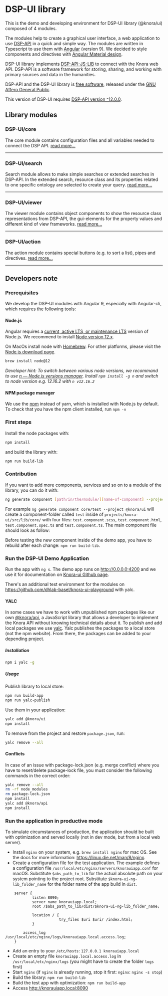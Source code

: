 # DSP-UI library

This is the demo and developing environment for DSP-UI library (@knora/ui) composed of 4 modules.

The modules help to create a graphical user interface, a web application to use [DSP-API](https://www.knora.org) in a quick and simple way. The modules are written in Typescript to use them with [Angular](https://angular.io) (version 9). We decided to style components and directives with [Angular Material design](https://material.angular.io).

DSP-UI library implements [DSP-API-JS-LIB](https://www.npmjs.com/package/@knora/api) to connect with the Knora web API. DSP-API is a software framework for storing, sharing, and working with primary sources and data in the humanities.

DSP-API and the DSP-UI library is [free software](http://www.gnu.org/philosophy/free-sw.en.html), released under the [GNU Affero General Public](http://www.gnu.org/licenses/agpl-3.0.en.html).

This version of DSP-UI requires [DSP-API version ^12.0.0](https://github.com/dasch-swiss/knora-api/releases/tag/v12.0.0).

## Library modules

### DSP-UI/core

The core module contains configuration files and all variables needed to connect the DSP API.
[read more...](https://dasch-swiss.github.io/knora-ui/modules/core)

---

### DSP-UI/search

Search module allows to make simple searches or extended searches in DSP-API. In the extended search, resource class and its properties related to one specific ontology are selected to create your query.
[read more...](https://dasch-swiss.github.io/knora-ui/modules/search)

---

### DSP-UI/viewer

The viewer module contains object components to show the resource class representations from DSP-API, the gui-elements for the property values and different kind of view frameworks.
[read more...](https://dasch-swiss.github.io/knora-ui/modules/viewer)

---

### DSP-UI/action

The action module contains special buttons (e.g. to sort a list), pipes and directives.
[read more...](https://dasch-swiss.github.io/knora-ui/modules/action)

---

## Developers note

### Prerequisites

We develop the DSP-UI modules with Angular 9, especially with Angular-cli, which requires the following tools:

#### Node.js

Angular requires a [current, active LTS, or maintenance LTS](https://nodejs.org/about/releases/) version of Node.js. We recommend to install [Node version 12.x](https://nodejs.org/download/release/latest-v12.x/).

On MacOs install node with [Homebrew](https://brew.sh). For other platforms, please visit the [Node.js download page](https://nodejs.org/en/download/).

```bash
brew install node@12
```

_Developer hint: To switch between various node versions, we recommand to use [n &mdash; Node.js versions manager](https://www.npmjs.com/package/n). Install `npm install -g n` and switch to node version e.g. 12.16.2 with `n v12.16.2`_

#### NPM package manager

We use the [npm](https://docs.npmjs.com/cli/install) instead of yarn, which is installed with Node.js by default. To check that you have the npm client installed, run `npm -v`

### First steps

Install the node packages with:

```bash
npm install
```

and build the library with:

```bash
npm run build-lib
```

### Contribution

If you want to add more components, services and so on to a module of the library, you can do it with:

```bash
ng generate component [path/in/the/module/][name-of-component] --project @knora/ui
```

For example `ng generate component core/test --project @knora/ui` will create a component-folder called `test` inside of `projects/knora-ui/src/lib/core/` with four files: `test.component.scss`, `test.component.html`, `test.component.spec.ts` and `test.component.ts`. The main component file should look as follow:



Before testing the new component inside of the demo app, you have to rebuild after each change: `npm run build-lib`.

### Run the DSP-UI Demo Application

Run the app with `ng s`. The demo app runs on <http://0.0.0.0:4200> and we use it for documentation on [Knora-ui Github page](https://dasch-swiss.github.io/knora-ui).

There's an additional test environment for the modules on <https://github.com/dhlab-basel/knora-ui-playground> with yalc.

#### YALC

In some cases we have to work with unpublished npm packages like our own [@knora/api](https://github.com/dasch-swiss/knora-api-js-lib), a JavaScript library that allows a developer to implement the Knora API without knowing technical details about it.
To publish and add local packages we use [yalc](https://www.npmjs.com/package/yalc). Yalc publishes the packages to a local store (not the npm website).
From there, the packages can be added to your depending project.

##### Installation

```bash
npm i yalc -g
```

##### Usage

Publish library to local store:

```bash
npm run build-app
npm run yalc-publish
```

Use them in your application:

```bash
yalc add @knora/ui
npm install
```

To remove from the project and restore `package.json`, run:

```bash
yalc remove --all
```

#### Conflicts

In case of an issue with package-lock.json (e.g. merge conflict) where you have to reset/delete package-lock file, you must consider the following commands in the correct order:

```bash
yalc remove --all
rm -rf node_modules
rm package-lock.json
npm install
yalc add @knora/api
npm install
```

### Run the application in productive mode

To simulate circumstances of production, the application should be built with optimization and served locally
(not in dev mode, but from a local web server).

* Install `nginx` on your system, e.g. `brew install nginx` for mac OS. See the docs for more information: <https://linux.die.net/man/8/nginx>.
* Create a configuration file for the test application.
    The example defines a configuration file `/usr/local/etc/nginx/servers/knorauiapp.conf` for macOS.
    Substitute `$abs_path_to_lib` for the actual absolute path on your system pointing to the project root.
    Substitute `$knora-ui-ng-lib_folder_name` for the folder name of the app build in `dist`.

```nginx
    server {
            listen 8090;
            server_name knorauiapp.local;
            root /$abs_path_to_lib/dist/$knora-ui-ng-lib_folder_name;

            location / {
                        try_files $uri $uri/ /index.html;
            }

        access_log /usr/local/etc/nginx/logs/knorauiapp.local.access.log;
    }
```

* Add an entry to your `/etc/hosts`: `127.0.0.1 knorauiapp.local`
* Create an empty file `knorauiapp.local.access.log` in `/usr/local/etc/nginx/logs`
    (you might have to create the folder `logs` first)
* Start `nginx` (if `nginx` is already running, stop it first: `nginx`: `nginx -s stop`)
* Build the library: `npm run build-lib`
* Build the test app with optimization: `npm run build-app`
* Access <http://knorauiapp.local:8090>
